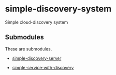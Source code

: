 # simple-discovery-system
Simple cloud-discovery system

## Submodules
These are submodules.
- [simple-discovery-server][discovery-server]
- [simple-service-with-discovery][simple-service]

  [discovery-server]: <https://github.com/pseudojo/simple-discovery-server>
  [simple-service]: <https://github.com/pseudojo/simple-service-with-discovery>
